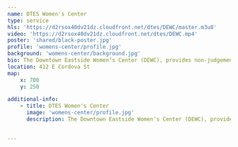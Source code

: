 ```yaml
---
name: DTES Women's Center
type: service
hls: 'https://d2rsox40dv21dz.cloudfront.net/dtes/DEWC/master.m3u8'
video: 'https://d2rsox40dv21dz.cloudfront.net/dtes/DEWC.mp4'
poster: 'shared/black-poster.jpg'
profile: 'womens-center/profile.jpg'
background: 'womens-center/background.jpg'
bio: The Downtown Eastside Women’s Center (DEWC), provides non-judgemental, low-barrier, 24 hour emergency housing for homeless, self-identified women in the DTES. Women can access meals, counselling, advocacy and outreach programs in a nurturing and empowering setting.
location: 412 E Cordova St
map:
    x: 700
    y: 250

additional-info: 
    - title: DTES Women's Center
      image: 'womens-center/profile.jpg'
      description: The Downtown Eastside Women’s Center (DEWC), provides non-judgemental, low-barrier, 24 hour emergency housing for homeless, self-identified women in the DTES. Women can access meals, counselling, advocacy and outreach programs in a nurturing and empowering setting.
    

---
```

